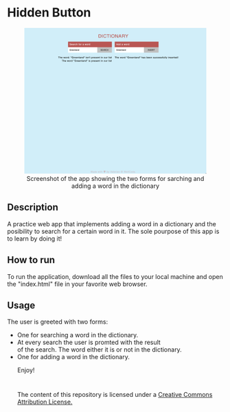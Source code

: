 # Hidden Button

<figure style="text-align: center;">
    <picture>
        <img src="assets/preview.png" alt="Screen shot of the app" 
style="max-width: 100%; height: auto;">
    </picture>
    <figcaption>Screenshot of the app showing the two forms 
for sarching and adding a word in the dictionary</figcaption>
</figure>

## Description

A practice web app that implements adding a word in a dictionary and the 
posibility to search for a certain word in it.
The sole pourpose of this app is to learn by doing it!

## How to run

To run the application, download all the files to your local machine and 
open the "index.html" file in your favorite web browser.

## Usage

The user is greeted with two forms:
<ul>
	<li> One for searching a word in the dictionary.</li>
		<li> At every search the user is promted with the 
result</li> 
of the search. The word either it is or not in the dictionary.</li>
	<li> One for adding a word in the dictionary.</li>

Enjoy!

#

The content of this repository is licensed under a [Creative Commons 
Attribution License.](https://creativecommons.org/licenses/by/4.0/deed.en)


